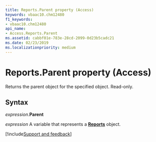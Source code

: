 ```yaml
---
title: Reports.Parent property (Access)
keywords: vbaac10.chm12480
f1_keywords:
- vbaac10.chm12480
api_name:
- Access.Reports.Parent
ms.assetid: cabbf01e-783e-28cd-2099-0d23b5cadc21
ms.date: 02/23/2019
ms.localizationpriority: medium
---
```



# Reports.Parent property (Access)

Returns the parent object for the specified object. Read-only.


## Syntax

_expression_.**Parent**

_expression_ A variable that represents a **[Reports](Access.Reports.md)** object.




[!include[Support and feedback](~/includes/feedback-boilerplate.md)]